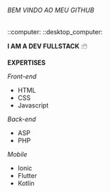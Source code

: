 <H6>BEM VINDO AO MEU GITHUB</h6> ::computer: ::desktop_computer:

<b>I AM A DEV FULLSTACK</b> ::computer_mouse:



<b>EXPERTISES</b>

<i>Front-end</i>

- HTML
- CSS
- Javascript



<i>Back-end</i>

- ASP
- PHP



<i>Mobile</i>

- Ionic
- Flutter
- Kotlin

